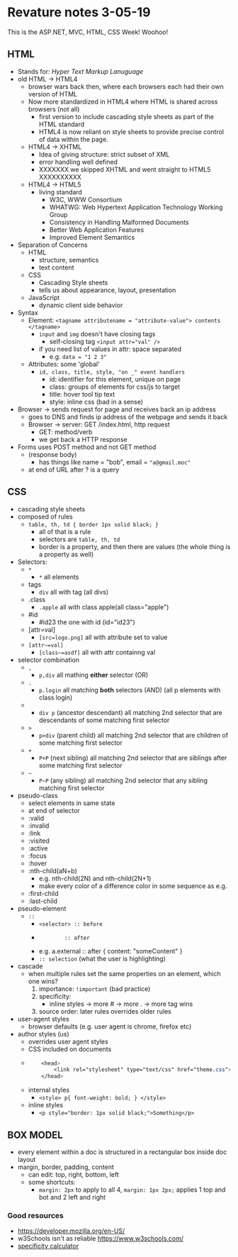 # Revature notes 3-05-19
This is the ASP.NET, MVC, HTML, CSS Week! Woohoo!

## HTML
- Stands for: *Hyper Text Markup Lanuguage*
- old HTML -> HTML4
	- browser wars back then, where each browsers each had their own version of HTML
	- Now more standardized in HTML4 where HTML is shared across browsers (not all)
		- first version to include cascading style sheets as part of the HTML standard
		- HTML4 is now reliant on style sheets to provide precise control of data within the page.
	- HTML4 -> XHTML
		- Idea of giving structure: strict subset of XML
		- error handling well defined
		- XXXXXXX we skipped XHTML and went straight to HTML5 XXXXXXXXXX
	- HTML4 -> HTML5
		- living standard
			- W3C, WWW Consortium
			- WHATWG: Web Hypertext Application Technology Working Group
			- Consistency in Handling Malformed Documents
			- Better Web Application Features
			- Improved Element Semantics
- Separation of Concerns
	- HTML
		- structure, semantics
		- text content
	- CSS
		- Cascading Style sheets
		- tells us about appearance, layout, presentation
	- JavaScript
		- dynamic client side behavior
- Syntax
	- Element: `<tagname attributename = "attribute-value"> contents </tagname>` 
		- `input` and `img` doesn't have closing tags 
			- self-closing tag `<input attr="val" />`
		- if you need list of values in attr: space separated
			- e.g. `data = "1 2 3"`
	- Attributes: some 'global'
		- `id, class, title, style, "on _" event handlers`
			- id: identifier for this element, unique on page
			- class: groups of elements for css/js to target
			- title: hover tool tip text
			- style: inline css (bad in a sense)
- Browser -> sends request for page and receives back an ip address
	- goes to DNS and finds ip address of the webpage and sends it back
	- Browser -> server: GET /index.html, http request
		- GET: method/verb 
		- we get back a HTTP response
- Forms uses POST method and not GET method
	- (response body)
		- has things like name = "bob", email = `"a@gmail.moc"`
	- at end of URL after ? is a query

## CSS 
- cascading style sheets
- composed of rules
	- `table, th, td { border 1px solid black; }`
		- all of that is a rule
		- selectors are `table, th, td`
		- border is a property, and then there are values (the whole thing is a property as well)
- Selectors: 
	- `*` 		  
		- `*` all elements
	- tags	 	  
		- `div` all with tag (all divs)
	- .class	  
		- `.apple` all with class apple(all class="apple")
	- #id 		  
		- #id23 the one with id (id="id23")
	- [attr=val]  
		- `[src=logo.png]` all with attribute set to value
	- `[attr~=val]`
		- `[class~=asdf]` all with attr containng val
- selector combination
	- `,` 
		- `p,div` all mathing **either** selector (OR) 
	- `.`
		- `p.login` all matching **both** selectors (AND) (all p elements with class login)
	- ` `
		- `div p` (ancestor descendant) all matching 2nd selector that are descendants of some matching first selector
	- `>`
		- `p>div` (parent child) all matching 2nd selector that are children of some matching first selector
	- `+`
		- `P+P` (next sibling) all matching 2nd selector that are siblings after some matching first selector
	- `~`
		- `P~P` (any sibling) all matching 2nd selector that any sibling matching first selector
- pseudo-class
	- select elements in same state
	- at end of selector
	- :valid
	- :invalid
	- :link
	- :visited
	- :active
	- :focus
	- :hover
	- :nth-child(aN+b)
		- e.g. nth-child(2N) and nth-child(2N+1)
		- make every color of a difference color in some sequence as e.g.
	- :first-child
	- :last-child
- pseudo-element
	- `::` 
		- `<selector> :: before`
		-			  :: after
		- e.g. a.external :: after { content: "someContent" }
		- `:: selection` (what the user is highlighting)
- cascade
	- when multiple rules set the same properties on an element, which one wins?
		1. importance: `!important` (bad practice)
		2. specificity:
			- inline styles -> more # -> more . -> more tag wins
		3. source order: later rules overrides older rules
- user-agent styles
	- browser defaults (e.g. user agent is chrome, firefox etc)
- author styles (us)
	- overrides user agent styles
	- CSS included on documents
	- 	```css
			<head>
				<link rel="stylesheet" type="text/css" href="theme.css">
			</head>
		```
	- internal styles
		- `<style> p{ font-weight: bold; } </style>`
	- inline styles
		- `<p style="border: 1px solid black;">Something</p>`

## BOX MODEL
- every element within a doc is structured in a rectangular box inside doc layout
- margin, border, padding, content
	- can edit: top, right, bottom, left
	- some shortcuts: 
		- `margin: 2px` to apply to all 4, `margin: 1px 2px;` applies 1 top and bot and 2 left and right


### Good resources 
- https://developer.mozilla.org/en-US/
- w3Schools isn't as reliable https://www.w3schools.com/
- [specificity calculator](https://specificity.keegan.st/)

